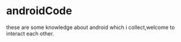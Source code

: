 # androidCode
these are some knowledge about android which i collect,welcome to interact each other.
